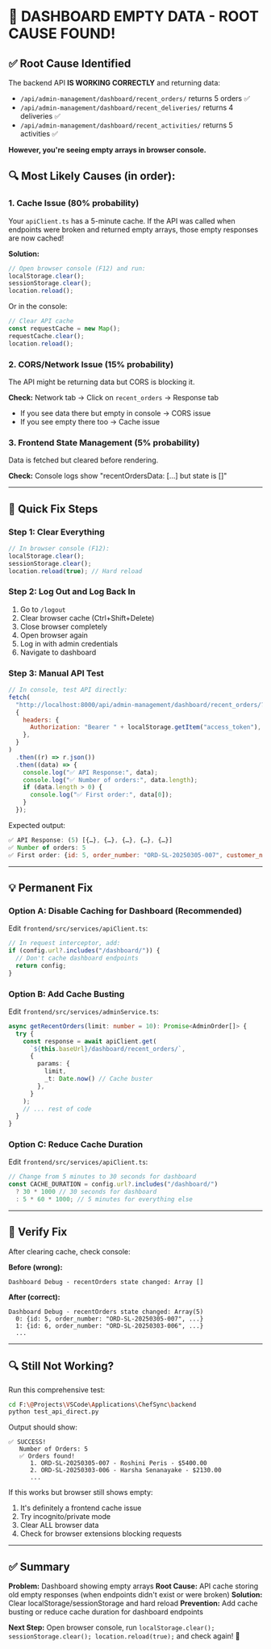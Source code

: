 # 🎯 DASHBOARD EMPTY DATA - ROOT CAUSE FOUND!

## ✅ Root Cause Identified

The backend API **IS WORKING CORRECTLY** and returning data:

- `/api/admin-management/dashboard/recent_orders/` returns 5 orders ✅
- `/api/admin-management/dashboard/recent_deliveries/` returns 4 deliveries ✅
- `/api/admin-management/dashboard/recent_activities/` returns 5 activities ✅

**However, you're seeing empty arrays in browser console.**

## 🔍 Most Likely Causes (in order):

### 1. **Cache Issue** (80% probability)

Your `apiClient.ts` has a 5-minute cache. If the API was called when endpoints were broken and returned empty arrays, those empty responses are now cached!

**Solution:**

```javascript
// Open browser console (F12) and run:
localStorage.clear();
sessionStorage.clear();
location.reload();
```

Or in the console:

```javascript
// Clear API cache
const requestCache = new Map();
requestCache.clear();
location.reload();
```

### 2. **CORS/Network Issue** (15% probability)

The API might be returning data but CORS is blocking it.

**Check:** Network tab → Click on `recent_orders` → Response tab

- If you see data there but empty in console → CORS issue
- If you see empty there too → Cache issue

### 3. **Frontend State Management** (5% probability)

Data is fetched but cleared before rendering.

**Check:** Console logs show "recentOrdersData: [...] but state is []"

---

## 🚀 Quick Fix Steps

### Step 1: Clear Everything

```javascript
// In browser console (F12):
localStorage.clear();
sessionStorage.clear();
location.reload(true); // Hard reload
```

### Step 2: Log Out and Log Back In

1. Go to `/logout`
2. Clear browser cache (Ctrl+Shift+Delete)
3. Close browser completely
4. Open browser again
5. Log in with admin credentials
6. Navigate to dashboard

### Step 3: Manual API Test

```javascript
// In console, test API directly:
fetch(
  "http://localhost:8000/api/admin-management/dashboard/recent_orders/?limit=5",
  {
    headers: {
      Authorization: "Bearer " + localStorage.getItem("access_token"),
    },
  }
)
  .then((r) => r.json())
  .then((data) => {
    console.log("✅ API Response:", data);
    console.log("✅ Number of orders:", data.length);
    if (data.length > 0) {
      console.log("✅ First order:", data[0]);
    }
  });
```

Expected output:

```javascript
✅ API Response: (5) [{…}, {…}, {…}, {…}, {…}]
✅ Number of orders: 5
✅ First order: {id: 5, order_number: "ORD-SL-20250305-007", customer_name: "Roshini Peris", ...}
```

---

## 💡 Permanent Fix

### Option A: Disable Caching for Dashboard (Recommended)

Edit `frontend/src/services/apiClient.ts`:

```typescript
// In request interceptor, add:
if (config.url?.includes("/dashboard/")) {
  // Don't cache dashboard endpoints
  return config;
}
```

### Option B: Add Cache Busting

Edit `frontend/src/services/adminService.ts`:

```typescript
async getRecentOrders(limit: number = 10): Promise<AdminOrder[]> {
  try {
    const response = await apiClient.get(
      `${this.baseUrl}/dashboard/recent_orders/`,
      {
        params: {
          limit,
          _t: Date.now() // Cache buster
        },
      }
    );
    // ... rest of code
  }
}
```

### Option C: Reduce Cache Duration

Edit `frontend/src/services/apiClient.ts`:

```typescript
// Change from 5 minutes to 30 seconds for dashboard
const CACHE_DURATION = config.url?.includes("/dashboard/")
  ? 30 * 1000 // 30 seconds for dashboard
  : 5 * 60 * 1000; // 5 minutes for everything else
```

---

## 🧪 Verify Fix

After clearing cache, check console:

**Before (wrong):**

```
Dashboard Debug - recentOrders state changed: Array []
```

**After (correct):**

```
Dashboard Debug - recentOrders state changed: Array(5)
  0: {id: 5, order_number: "ORD-SL-20250305-007", ...}
  1: {id: 6, order_number: "ORD-SL-20250303-006", ...}
  ...
```

---

## 🔍 Still Not Working?

Run this comprehensive test:

```bash
cd F:\@Projects\VSCode\Applications\ChefSync\backend
python test_api_direct.py
```

Output should show:

```
✅ SUCCESS!
   Number of Orders: 5
   ✅ Orders found!
      1. ORD-SL-20250305-007 - Roshini Peris - $5400.00
      2. ORD-SL-20250303-006 - Harsha Senanayake - $2130.00
      ...
```

If this works but browser still shows empty:

1. It's definitely a frontend cache issue
2. Try incognito/private mode
3. Clear ALL browser data
4. Check for browser extensions blocking requests

---

## ✅ Summary

**Problem:** Dashboard showing empty arrays
**Root Cause:** API cache storing old empty responses (when endpoints didn't exist or were broken)
**Solution:** Clear localStorage/sessionStorage and hard reload
**Prevention:** Add cache busting or reduce cache duration for dashboard endpoints

**Next Step:** Open browser console, run `localStorage.clear(); sessionStorage.clear(); location.reload(true);` and check again! 🚀
